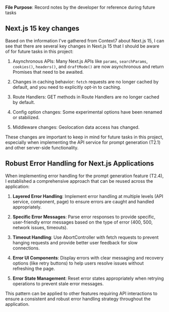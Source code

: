 **File Purpose**: Record notes by the developer for reference during future tasks



## Next.js 15 key changes

Based on the information I've gathered from Context7 about Next.js 15, I can see that there are several key changes in Next.js 15 that I should be aware of for future tasks in this project:

1. Asynchronous APIs: Many Next.js APIs like `params`, `searchParams`, `cookies()`, `headers()`, and `draftMode()` are now asynchronous and return Promises that need to be awaited.

2. Changes in caching behavior: `fetch` requests are no longer cached by default, and you need to explicitly opt-in to caching.

3. Route Handlers: GET methods in Route Handlers are no longer cached by default.

4. Config option changes: Some experimental options have been renamed or stabilized.

5. Middleware changes: Geolocation data access has changed.

These changes are important to keep in mind for future tasks in this project, especially when implementing the API service for prompt generation (T2.1) and other server-side functionality.

## Robust Error Handling for Next.js Applications

When implementing error handling for the prompt generation feature (T2.4), I established a comprehensive approach that can be reused across the application:

1. **Layered Error Handling**: Implement error handling at multiple levels (API service, component, page) to ensure errors are caught and handled appropriately.

2. **Specific Error Messages**: Parse error responses to provide specific, user-friendly error messages based on the type of error (400, 500, network issues, timeouts).

3. **Timeout Handling**: Use AbortController with fetch requests to prevent hanging requests and provide better user feedback for slow connections.

4. **Error UI Components**: Display errors with clear messaging and recovery options (like retry buttons) to help users resolve issues without refreshing the page.

5. **Error State Management**: Reset error states appropriately when retrying operations to prevent stale error messages.

This pattern can be applied to other features requiring API interactions to ensure a consistent and robust error handling strategy throughout the application.

